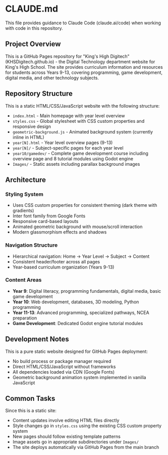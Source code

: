 # CLAUDE.md

This file provides guidance to Claude Code (claude.ai/code) when working with code in this repository.

## Project Overview

This is a GitHub Pages repository for "King's High Digitech" (KHSDigitech.github.io) - the Digital Technology department website for King's High School. The site provides curriculum information and resources for students across Years 9-13, covering programming, game development, digital media, and other technology subjects.

## Repository Structure

This is a static HTML/CSS/JavaScript website with the following structure:
- `index.html` - Main homepage with year level overview
- `styles.css` - Global stylesheet with CSS custom properties and responsive design
- `geometric-background.js` - Animated background system (currently inline in HTML)
- `year[N].html` - Year level overview pages (9-13)
- `year[N]/` - Subject-specific pages for each year level
- `year10/gamedev/` - Complete game development course including overview page and 8 tutorial modules using Godot engine
- `Images/` - Static assets including parallax background images

## Architecture

### Styling System
- Uses CSS custom properties for consistent theming (dark theme with gradients)
- Inter font family from Google Fonts
- Responsive card-based layouts
- Animated geometric background with mouse/scroll interaction
- Modern glassmorphism effects and shadows

### Navigation Structure
- Hierarchical navigation: Home → Year Level → Subject → Content
- Consistent header/footer across all pages
- Year-based curriculum organization (Years 9-13)

### Content Areas
- **Year 9**: Digital literacy, programming fundamentals, digital media, basic game development
- **Year 10**: Web development, databases, 3D modeling, Python programming
- **Year 11-13**: Advanced programming, specialized pathways, NCEA preparation
- **Game Development**: Dedicated Godot engine tutorial modules

## Development Notes

This is a pure static website designed for GitHub Pages deployment:
- No build process or package manager required
- Direct HTML/CSS/JavaScript without frameworks
- All dependencies loaded via CDN (Google Fonts)
- Geometric background animation system implemented in vanilla JavaScript

## Common Tasks

Since this is a static site:
- Content updates involve editing HTML files directly
- Style changes go in `styles.css` using the existing CSS custom property system
- New pages should follow existing template patterns
- Image assets go in appropriate subdirectories under `Images/`
- The site deploys automatically via GitHub Pages from the main branch